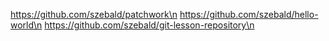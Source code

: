 https://github.com/szebald/patchwork\n
https://github.com/szebald/hello-world\n
https://github.com/szebald/git-lesson-repository\n
